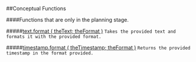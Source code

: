 ##Conceptual Functions

####Functions that are only in the planning stage.

#####[text.format ( theText; theFormat )](https://github.com/jpscharf/fmfunctions/blob/master/conceptual/text.format.fmfn)
`Takes the provided text and formats it with the provided format.`

#####[timestamp.format ( theTimestamp; theFormat )](https://github.com/jpscharf/fmfunctions/blob/master/conceptual/timestamp.format.fmfn)
`Returns the provided timestamp in the format provided.`